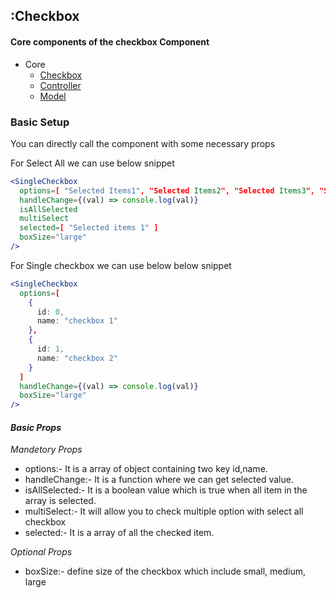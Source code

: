## :Checkbox

#### Core components of the checkbox Component

- Core
  - [Checkbox](/src/components/Checkbox/index.jsx)
  - [Controller](/src/components/Checkbox/checkbox.controller.js)
  - [Model](/src/components/Checkbox/checkbox.model.js)

### Basic Setup

You can directly call the component with some necessary props

For Select All we can use below snippet

```jsx
<SingleCheckbox
  options=[ "Selected Items1", "Selected Items2", "Selected Items3", "Selected Items4" ]
  handleChange={(val) => console.log(val)}
  isAllSelected
  multiSelect
  selected=[ "Selected items 1" ]
  boxSize="large"
/>
```

For Single checkbox we can use below below snippet

```jsx
<SingleCheckbox
  options=[
    {
      id: 0,
      name: "checkbox 1"
    },
    {
      id: 1,
      name: "checkbox 2"
    }
  ]
  handleChange={(val) => console.log(val)}
  boxSize="large"
/>
```

#### **_Basic Props_**

_*Mandetory Props*_

- options:- It is a array of object containing two key id,name.
- handleChange:- It is a function where we can get selected value.
- isAllSelected:- It is a boolean value which is true when all item in the array is selected.
- multiSelect:- It will allow you to check multiple option with select all checkbox
- selected:- It is a array of all the checked item.

_*Optional Props*_

- boxSize:- define size of the checkbox which include small, medium, large
